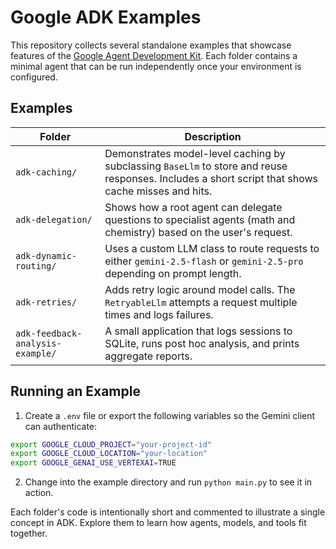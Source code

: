 # Google ADK Examples

This repository collects several standalone examples that showcase features of the [Google Agent Development Kit](https://github.com/google-gemini/agent-development-kit). Each folder contains a minimal agent that can be run independently once your environment is configured.

## Examples

| Folder | Description |
|-------|-------------|
| `adk-caching/` | Demonstrates model-level caching by subclassing `BaseLlm` to store and reuse responses. Includes a short script that shows cache misses and hits. |
| `adk-delegation/` | Shows how a root agent can delegate questions to specialist agents (math and chemistry) based on the user's request. |
| `adk-dynamic-routing/` | Uses a custom LLM class to route requests to either `gemini-2.5-flash` or `gemini-2.5-pro` depending on prompt length. |
| `adk-retries/` | Adds retry logic around model calls. The `RetryableLlm` attempts a request multiple times and logs failures. |
| `adk-feedback-analysis-example/` | A small application that logs sessions to SQLite, runs post hoc analysis, and prints aggregate reports. |

## Running an Example

1. Create a `.env` file or export the following variables so the Gemini client can authenticate:

```bash
export GOOGLE_CLOUD_PROJECT="your-project-id"
export GOOGLE_CLOUD_LOCATION="your-location"
export GOOGLE_GENAI_USE_VERTEXAI=TRUE
```

2. Change into the example directory and run `python main.py` to see it in action.

Each folder's code is intentionally short and commented to illustrate a single concept in ADK. Explore them to learn how agents, models, and tools fit together.


